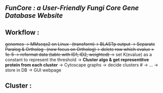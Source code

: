 ## *FunCore : a User-Friendly Fungi Core Gene Database Website*

## Workflow :

~~genomes -> MMseqs2 on Linux -(transform)-> BLASTp output -> Separate Paralog & Ortholog -(now focus on Ortholog)-> delete row which evalue > 1e-5 -> reformat data (table with ID1, ID2, weighted) ->~~ set K(evalue) as a constant to represent the threshold -> **Cluster algo & get representitve protein from each cluster** -> Cytoscape graphs -> decide clusters # -> ... -> store in DB -> GUI webpage

## Cluster :



